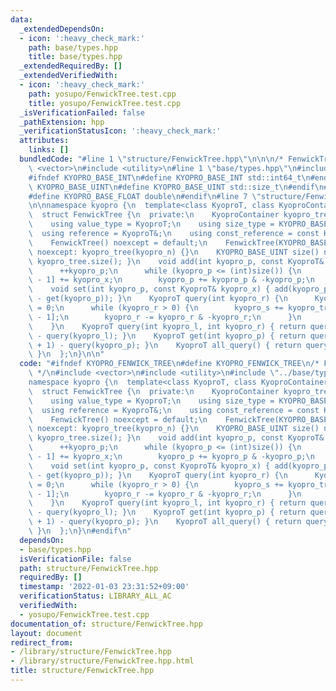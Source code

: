 ```yaml
---
data:
  _extendedDependsOn:
  - icon: ':heavy_check_mark:'
    path: base/types.hpp
    title: base/types.hpp
  _extendedRequiredBy: []
  _extendedVerifiedWith:
  - icon: ':heavy_check_mark:'
    path: yosupo/FenwickTree.test.cpp
    title: yosupo/FenwickTree.test.cpp
  _isVerificationFailed: false
  _pathExtension: hpp
  _verificationStatusIcon: ':heavy_check_mark:'
  attributes:
    links: []
  bundledCode: "#line 1 \"structure/FenwickTree.hpp\"\n\n\n/* FenwickTree */\n#include\
    \ <vector>\n#include <utility>\n#line 1 \"base/types.hpp\"\n#include <cstdint>\n\
    #ifndef KYOPRO_BASE_INT\n#define KYOPRO_BASE_INT std::int64_t\n#endif\n#ifndef\
    \ KYOPRO_BASE_UINT\n#define KYOPRO_BASE_UINT std::size_t\n#endif\n#ifndef KYOPRO_BASE_FLOAT\n\
    #define KYOPRO_BASE_FLOAT double\n#endif\n#line 7 \"structure/FenwickTree.hpp\"\
    \n\nnamespace kyopro {\n  template<class KyoproT, class KyoproContainer = std::vector<KyoproT>>\n\
    \  struct FenwickTree {\n  private:\n    KyoproContainer kyopro_tree;\n  public:\n\
    \    using value_type = KyoproT;\n    using size_type = KYOPRO_BASE_UINT;\n  \
    \  using reference = KyoproT&;\n    using const_reference = const KyoproT&;\n\
    \    FenwickTree() noexcept = default;\n    FenwickTree(KYOPRO_BASE_UINT kyopro_n)\
    \ noexcept: kyopro_tree(kyopro_n) {}\n    KYOPRO_BASE_UINT size() noexcept { return\
    \ kyopro_tree.size(); }\n    void add(int kyopro_p, const KyoproT& kyopro_x) {\n\
    \      ++kyopro_p;\n      while (kyopro_p <= (int)size()) {\n        kyopro_tree[kyopro_p\
    \ - 1] += kyopro_x;\n        kyopro_p += kyopro_p & -kyopro_p;\n      }\n    }\n\
    \    void set(int kyopro_p, const KyoproT& kyopro_x) { add(kyopro_p, kyopro_x\
    \ - get(kyopro_p)); }\n    KyoproT query(int kyopro_r) {\n      KyoproT kyopro_s\
    \ = 0;\n      while (kyopro_r > 0) {\n        kyopro_s += kyopro_tree[kyopro_r\
    \ - 1];\n        kyopro_r -= kyopro_r & -kyopro_r;\n      }\n      return kyopro_s;\n\
    \    }\n    KyoproT query(int kyopro_l, int kyopro_r) { return query(kyopro_r)\
    \ - query(kyopro_l); }\n    KyoproT get(int kyopro_p) { return query(kyopro_p\
    \ + 1) - query(kyopro_p); }\n    KyoproT all_query() { return query(kyopro_tree.size());\
    \ }\n  };\n}\n\n"
  code: "#ifndef KYOPRO_FENWICK_TREE\n#define KYOPRO_FENWICK_TREE\n/* FenwickTree\
    \ */\n#include <vector>\n#include <utility>\n#include \"../base/types.hpp\"\n\n\
    namespace kyopro {\n  template<class KyoproT, class KyoproContainer = std::vector<KyoproT>>\n\
    \  struct FenwickTree {\n  private:\n    KyoproContainer kyopro_tree;\n  public:\n\
    \    using value_type = KyoproT;\n    using size_type = KYOPRO_BASE_UINT;\n  \
    \  using reference = KyoproT&;\n    using const_reference = const KyoproT&;\n\
    \    FenwickTree() noexcept = default;\n    FenwickTree(KYOPRO_BASE_UINT kyopro_n)\
    \ noexcept: kyopro_tree(kyopro_n) {}\n    KYOPRO_BASE_UINT size() noexcept { return\
    \ kyopro_tree.size(); }\n    void add(int kyopro_p, const KyoproT& kyopro_x) {\n\
    \      ++kyopro_p;\n      while (kyopro_p <= (int)size()) {\n        kyopro_tree[kyopro_p\
    \ - 1] += kyopro_x;\n        kyopro_p += kyopro_p & -kyopro_p;\n      }\n    }\n\
    \    void set(int kyopro_p, const KyoproT& kyopro_x) { add(kyopro_p, kyopro_x\
    \ - get(kyopro_p)); }\n    KyoproT query(int kyopro_r) {\n      KyoproT kyopro_s\
    \ = 0;\n      while (kyopro_r > 0) {\n        kyopro_s += kyopro_tree[kyopro_r\
    \ - 1];\n        kyopro_r -= kyopro_r & -kyopro_r;\n      }\n      return kyopro_s;\n\
    \    }\n    KyoproT query(int kyopro_l, int kyopro_r) { return query(kyopro_r)\
    \ - query(kyopro_l); }\n    KyoproT get(int kyopro_p) { return query(kyopro_p\
    \ + 1) - query(kyopro_p); }\n    KyoproT all_query() { return query(kyopro_tree.size());\
    \ }\n  };\n}\n#endif\n"
  dependsOn:
  - base/types.hpp
  isVerificationFile: false
  path: structure/FenwickTree.hpp
  requiredBy: []
  timestamp: '2022-01-03 23:31:52+09:00'
  verificationStatus: LIBRARY_ALL_AC
  verifiedWith:
  - yosupo/FenwickTree.test.cpp
documentation_of: structure/FenwickTree.hpp
layout: document
redirect_from:
- /library/structure/FenwickTree.hpp
- /library/structure/FenwickTree.hpp.html
title: structure/FenwickTree.hpp
---
```

